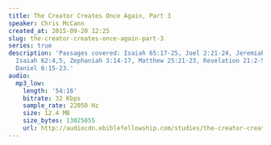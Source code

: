 ```yaml
---
title: The Creator Creates Once Again, Part 3
speaker: Chris McCann
created_at: 2015-09-20 12:25
slug: the-creator-creates-once-again-part-3
series: true
description: 'Passages covered: Isaiah 65:17-25, Joel 2:21-24, Jeremiah 32:36-42,
  Isaiah 62:4,5, Zephaniah 3:14-17, Matthew 25:21-23, Revelation 21:2-5, Psalm 30:4-5,
  Daniel 6:15-23.'
audio:
  mp3_low:
    length: '54:16'
    bitrate: 32 Kbps
    sample_rate: 22050 Hz
    size: 12.4 MB
    size_bytes: 13025055
    url: http://audiocdn.ebiblefellowship.com/studies/the-creator-creates-once-again/2015.09.20_McCann_-_The_Creator_Creates_Once_Again_Part_3.mp3
---
```

